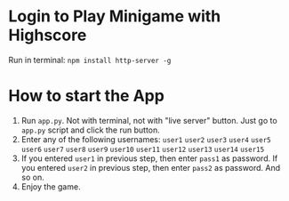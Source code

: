# Login to Play Minigame with Highscore

Run in terminal:
`npm install http-server -g`

# How to start the App

1. Run `app.py`. Not with terminal, not with "live server" button. Just go to `app.py` script and click the run button. 
2. Enter any of the following usernames:
    `user1`
    `user2`
    `user3`
    `user4`
    `user5`
    `user6`
    `user7`
    `user8`
    `user9`
    `user10`
    `user11`
    `user12`
    `user13`
    `user14`
    `user15`
3. If you entered `user1` in previous step, then enter `pass1` as password. If you entered `user2` in previous step, then enter `pass2` as password. And so on.
4. Enjoy the game. 